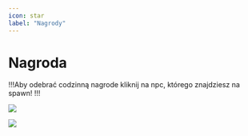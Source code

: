 ```yaml
---
icon: star
label: "Nagrody"
---
```


# Nagroda

!!!Aby odebrać codzinną nagrode kliknij na npc, którego znajdziesz na spawn!
!!!

![](https://i.imgur.com/uc6pjeA.png)

![](https://i.imgur.com/ZbBAuCY.png)


